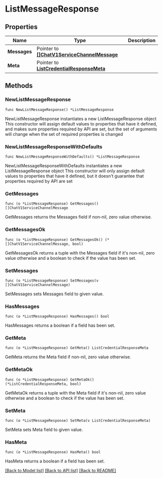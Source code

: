 # ListMessageResponse

## Properties

Name | Type | Description
------------ | ------------- | -------------
**Messages** | Pointer to [**[]ChatV1ServiceChannelMessage**](ChatV1ServiceChannelMessage.md) |  | [optional] 
**Meta** | Pointer to [**ListCredentialResponseMeta**](ListCredentialResponse_meta.md) |  | [optional] 

## Methods

### NewListMessageResponse

`func NewListMessageResponse() *ListMessageResponse`

NewListMessageResponse instantiates a new ListMessageResponse object
This constructor will assign default values to properties that have it defined,
and makes sure properties required by API are set, but the set of arguments
will change when the set of required properties is changed

### NewListMessageResponseWithDefaults

`func NewListMessageResponseWithDefaults() *ListMessageResponse`

NewListMessageResponseWithDefaults instantiates a new ListMessageResponse object
This constructor will only assign default values to properties that have it defined,
but it doesn't guarantee that properties required by API are set

### GetMessages

`func (o *ListMessageResponse) GetMessages() []ChatV1ServiceChannelMessage`

GetMessages returns the Messages field if non-nil, zero value otherwise.

### GetMessagesOk

`func (o *ListMessageResponse) GetMessagesOk() (*[]ChatV1ServiceChannelMessage, bool)`

GetMessagesOk returns a tuple with the Messages field if it's non-nil, zero value otherwise
and a boolean to check if the value has been set.

### SetMessages

`func (o *ListMessageResponse) SetMessages(v []ChatV1ServiceChannelMessage)`

SetMessages sets Messages field to given value.

### HasMessages

`func (o *ListMessageResponse) HasMessages() bool`

HasMessages returns a boolean if a field has been set.

### GetMeta

`func (o *ListMessageResponse) GetMeta() ListCredentialResponseMeta`

GetMeta returns the Meta field if non-nil, zero value otherwise.

### GetMetaOk

`func (o *ListMessageResponse) GetMetaOk() (*ListCredentialResponseMeta, bool)`

GetMetaOk returns a tuple with the Meta field if it's non-nil, zero value otherwise
and a boolean to check if the value has been set.

### SetMeta

`func (o *ListMessageResponse) SetMeta(v ListCredentialResponseMeta)`

SetMeta sets Meta field to given value.

### HasMeta

`func (o *ListMessageResponse) HasMeta() bool`

HasMeta returns a boolean if a field has been set.


[[Back to Model list]](../README.md#documentation-for-models) [[Back to API list]](../README.md#documentation-for-api-endpoints) [[Back to README]](../README.md)


